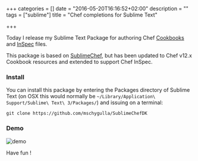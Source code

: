 +++
categories = []
date = "2016-05-20T16:16:52+02:00"
description = ""
tags = ["sublime"]
title = "Chef completions for Sublime Text"

+++

Today I release my Sublime Text Package for authoring Chef [Cookbooks](https://docs.chef.io/resources.html) and [InSpec](https://docs.chef.io/inspec_reference.html) files.
<!--more-->
This package is based on [SublimeChef](https://github.com/brianhays/SublimeChef), but has been updated to Chef v12.x Cookbook resources and extended to support Chef InSpec.

### Install

You can install this package by entering the Packages directory of Sublime Text (on OSX this would normally be `~/Library/Application\ Support/Sublime\ Text\ 3/Packages/`) and issuing on a terminal:

    git clone https://github.com/mschygulla/SublimeChefDK

### Demo

![demo](/demo.gif)

Have fun !